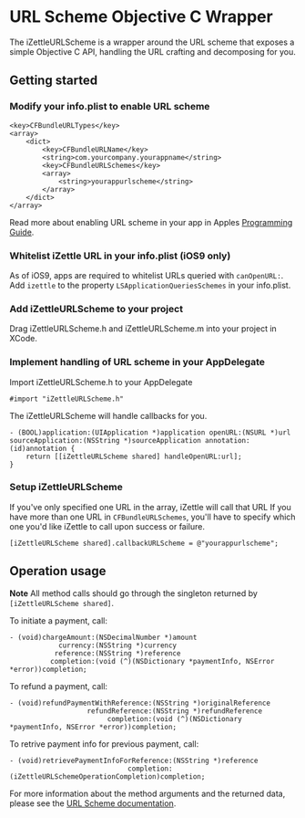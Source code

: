 # URL Scheme Objective C Wrapper

The iZettleURLScheme is a wrapper around the URL scheme that exposes a simple Objective C API, handling the URL crafting and decomposing for you.

## Getting started

### Modify your info.plist to enable URL scheme

    <key>CFBundleURLTypes</key>
    <array>
		<dict>
			<key>CFBundleURLName</key>
			<string>com.yourcompany.yourappname</string>
			<key>CFBundleURLSchemes</key>
			<array>
				<string>yourappurlscheme</string>
			</array>
		</dict>
	</array>
	
Read more about enabling URL scheme in your app in Apples [Programming Guide](https://developer.apple.com/library/ios/documentation/iPhone/Conceptual/iPhoneOSProgrammingGuide/Inter-AppCommunication/Inter-AppCommunication.html#//apple_ref/doc/uid/TP40007072-CH6-SW2).

### Whitelist iZettle URL in your info.plist (iOS9 only)
As of iOS9, apps are required to whitelist URLs queried with `canOpenURL:`. Add `izettle` to the property `LSApplicationQueriesSchemes` in your info.plist.

### Add iZettleURLScheme to your project

Drag iZettleURLScheme.h and iZettleURLScheme.m into your project in XCode.

### Implement handling of URL scheme in your AppDelegate

Import iZettleURLScheme.h to your AppDelegate

	#import "iZettleURLScheme.h"

The iZettleURLScheme will handle callbacks for you.

	- (BOOL)application:(UIApplication *)application openURL:(NSURL *)url sourceApplication:(NSString *)sourceApplication annotation:(id)annotation {
        return [[iZettleURLScheme shared] handleOpenURL:url];
    }
    
### Setup iZettleURLScheme

If you've only specified one URL in the array, iZettle will call that URL 
If you have more than one URL in `CFBundleURLSchemes`, you'll have to specify which one you'd like iZettle to call upon success or failure. 

	[iZettleURLScheme shared].callbackURLScheme = @"yourappurlscheme";
	

## Operation usage

**Note** All method calls should go through the singleton returned by `[iZettleURLScheme shared]`.

To initiate a payment, call:

	- (void)chargeAmount:(NSDecimalNumber *)amount
	            currency:(NSString *)currency
               reference:(NSString *)reference
              completion:(void (^)(NSDictionary *paymentInfo, NSError *error))completion;

To refund a payment, call:

	- (void)refundPaymentWithReference:(NSString *)originalReference
                       refundReference:(NSString *)refundReference
                            completion:(void (^)(NSDictionary *paymentInfo, NSError *error))completion;

To retrive payment info for previous payment, call:

	- (void)retrievePaymentInfoForReference:(NSString *)reference
                                 completion:(iZettleURLSchemeOperationCompletion)completion;

                        
For more information about the method arguments and the returned data, please see the [URL Scheme documentation](http://github.com/iZettle/URL-Scheme).
